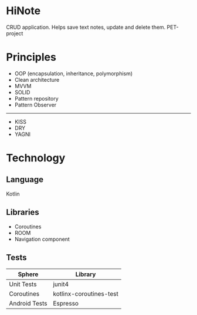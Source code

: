 # HiNote
CRUD application. Helps save text notes, update and delete them. PET-project

# Principles

- OOP (encapsulation, inheritance, polymorphism)
- Clean architecture
- MVVM
- SOLID
- Pattern repository
- Pattern Observer
--------------------
- KISS
- DRY
- YAGNI

# Technology

## Language

Kotlin

## Libraries

- Coroutines
- ROOM
- Navigation component

## Tests

| Sphere        | Library                 |
|---------------|-------------------------|
| Unit Tests    | junit4                  |
| Coroutines    | kotlinx-coroutines-test |
| Android Tests | Espresso                |
